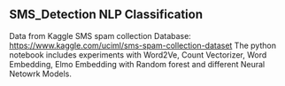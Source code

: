 ## SMS_Detection NLP Classification

Data from Kaggle SMS spam collection Database: https://www.kaggle.com/uciml/sms-spam-collection-dataset
The python notebook includes experiments with Word2Ve, Count Vectorizer, Word Embedding, Elmo Embedding with Random forest and different Neural Netowrk Models.
